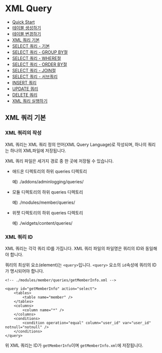 # XML Query

<!-- index start -->

- [Quick Start](/XML_Query)
- [테이블 생성하기](/XML_Query/01_create_schema/)
- [테이블 변경하기](/XML_Query/02_alter_schema/)
- [XML 쿼리 기본](/XML_Query/03_xml_query/)
- [SELECT 쿼리 - 기본](/XML_Query/04_select_query_basic/)
- [SELECT 쿼리 - GROUP BY절](/XML_Query/05_select_query_with_groupby/)
- [SELECT 쿼리 - WHERE절](/XML_Query/06_select_query_with_where/)
- [SELECT 쿼리 - ORDER BY절](/XML_Query/07_select_query_with_navigation/)
- [SELECT 쿼리 - JOIN절](/XML_Query/08_select_query_with_join/)
- [SELECT 쿼리 - 서브쿼리](/XML_Query/09_select_query_with_subquery/)
- [INSERT 쿼리](/XML_Query/10_insert_query/)
- [UPDATE 쿼리](/XML_Query/11_update_query/)
- [DELETE 쿼리](/XML_Query/12_delete_query/)
- [XML 쿼리 실행하기](/XML_Query/13_execute_query/)

<!-- index end -->

## XML 쿼리 기본

### XML 쿼리의 작성

XML 쿼리는 XML 쿼리 정의 언어(XML Query Language)로 작성되며, 하나의 쿼리는 하나의 XML파일에 저장됩니다.

XML 쿼리 파일은 세가지 경로 중 한 곳에 저장될 수 있습니다.

* 애드온 디렉토리의 하위 queries 디렉토리

	예) ./addons/adminlogging/queries/

* 모듈 디렉토리의 하위 queries 디렉토리

	예) ./modules/member/queries/

* 위젯 디렉토리의 하위 queries 디렉토리

	예) ./widgets/content/queries/

### XML 쿼리 ID

XML 쿼리는 각각 쿼리 ID를 가집니다. XML 쿼리 파일의 파일명은 쿼리의 ID와 동일해야 합니다.

쿼리의 최상위 요소(element)는 `<query>`입니다. `<query>` 요소의  `id`속성에 쿼리의 ID가 명시되어야 합니다.

```
<!-- ./modules/member/queries/getMemberInfo.xml -->

<query id="getMemberInfo" action="select">
    <tables>
        <table name="member" />
    </tables>
    <columns>
        <column name="*" />
    </columns>
    <conditions>
        <condition operation="equal" column="user_id" var="user_id" notnull="notnull" />
    </conditions>
</query>

```

위 XML 쿼리는 ID가 `getMemberInfo`이며 `getMemberInfo.xml`에 저장됩니다.
